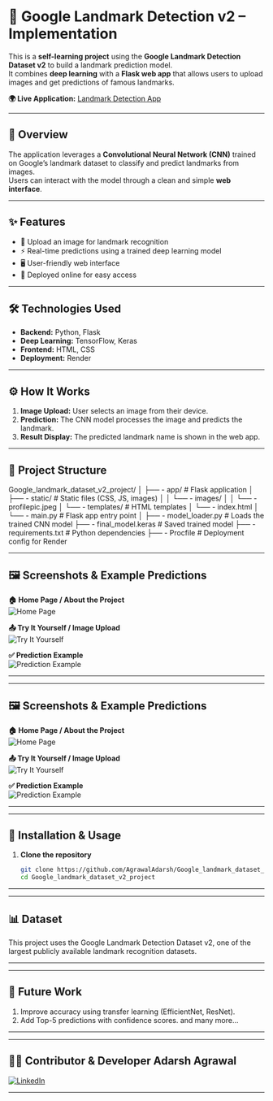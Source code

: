 # 🏰 Google Landmark Detection v2 – Implementation

This is a **self-learning project** using the **Google Landmark Detection Dataset v2** to build a landmark prediction model.  
It combines **deep learning** with a **Flask web app** that allows users to upload images and get predictions of famous landmarks.

**🌍 Live Application:** [Landmark Detection App](https://landmark-app.onrender.com)

---

## 📖 Overview
The application leverages a **Convolutional Neural Network (CNN)** trained on Google’s landmark dataset to classify and predict landmarks from images.  
Users can interact with the model through a clean and simple **web interface**.

---

## ✨ Features
- 📸 Upload an image for landmark recognition  
- ⚡ Real-time predictions using a trained deep learning model  
- 🖥️ User-friendly web interface  
- 🚀 Deployed online for easy access  

---

## 🛠️ Technologies Used
- **Backend:** Python, Flask  
- **Deep Learning:** TensorFlow, Keras  
- **Frontend:** HTML, CSS  
- **Deployment:** Render  

---

## ⚙️ How It Works
1. **Image Upload:** User selects an image from their device.  
2. **Prediction:** The CNN model processes the image and predicts the landmark.  
3. **Result Display:** The predicted landmark name is shown in the web app.  

---

## 📂 Project Structure
Google_landmark_dataset_v2_project/
│
├── - app/ # Flask application
│ ├── - static/ # Static files (CSS, JS, images)
│ │ └── - images/
│ │ └── - profilepic.jpeg
│ └── - templates/ # HTML templates
│ └── - index.html
│ └── - main.py # Flask app entry point
│
├── - model_loader.py # Loads the trained CNN model
├── - final_model.keras # Saved trained model
├── - requirements.txt # Python dependencies
├── - Procfile # Deployment config for Render

---

## 🖼️ Screenshots & Example Predictions

**🏠 Home Page / About the Project**  
![Home Page](./screenshots/d6f9c1cb-9570-4dd0-a3a6-e25e1aebb763.png)

**📤 Try It Yourself / Image Upload**  
![Try It Yourself](./screenshots/31ad0ab1-809c-4720-b18a-67a955c5287e.png)

**✅ Prediction Example**  
![Prediction Example](./screenshots/84e7c957-f88f-459d-9d37-c4277c2203d9.png)

---

---

## 🖼️ Screenshots & Example Predictions

**🏠 Home Page / About the Project**  
![Home Page](./screenshots/d6f9c1cb-9570-4dd0-a3a6-e25e1aebb763.png)

**📤 Try It Yourself / Image Upload**  
![Try It Yourself](./screenshots/31ad0ab1-809c-4720-b18a-67a955c5287e.png)

**✅ Prediction Example**  
![Prediction Example](./screenshots/84e7c957-f88f-459d-9d37-c4277c2203d9.png)

---

---

## 🚀 Installation & Usage

1. **Clone the repository**
   ```bash
   git clone https://github.com/AgrawalAdarsh/Google_landmark_dataset_v2_project.git
   cd Google_landmark_dataset_v2_project

---   

---

## 📊 Dataset

This project uses the Google Landmark Detection Dataset v2, one of the largest publicly available landmark recognition datasets.

---

---

## 🔮 Future Work

1. Improve accuracy using transfer learning (EfficientNet, ResNet).
2. Add Top-5 predictions with confidence scores.
and many more...

---

---

## 👨‍💻 Contributor & Developer **Adarsh Agrawal**

[![LinkedIn](https://img.shields.io/badge/LinkedIn-Connect-blue?style=flat-square&logo=linkedin)](https://www.linkedin.com/in/adarsh-agrawal-3b0a76268/)

---
